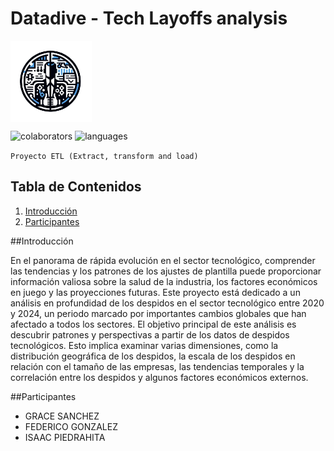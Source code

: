# Datadive - Tech Layoffs analysis

<p align="left">
    <img src="README.md-data/logo.png" alt="Logo del Proyecto" width="130" style="vertical-align: middle;">
</p>

<p align="left"> 
     <img alt="colaborators" title="colaborators" src="https://img.shields.io/github/contributors/Isaac-opz/DataDive-TechLayoffs?style=plastic&logo=GitHub&labelColor=black&color=blue"    
    />
    <img alt="languages" title="languages" src="https://img.shields.io/github/languages/count/Isaac-opz/DataDive-TechLayoffs?style=plastic&logo=JavaScript&logoColor=blue&labelColor=black"
    </p>

`Proyecto ETL (Extract, transform and load)`

## Tabla de Contenidos

1. [Introducción](#introducción)
2. [Participantes](#participantes)

##Introducción

En el panorama de rápida evolución en el sector tecnológico, comprender las tendencias y los patrones de los ajustes de plantilla puede proporcionar información valiosa sobre la salud de la industria, los factores económicos en juego y las proyecciones futuras. Este proyecto está dedicado a un análisis en profundidad de los despidos en el sector tecnológico entre 2020 y 2024, un periodo marcado por importantes cambios globales que han afectado a todos los sectores.
El objetivo principal de este análisis es descubrir patrones y perspectivas a partir de los datos de despidos tecnológicos. Esto implica examinar varias dimensiones, como la distribución geográfica de los despidos, la escala de los despidos en relación con el tamaño de las empresas, las tendencias temporales y la correlación entre los despidos y algunos factores económicos externos.

##Participantes

- GRACE SANCHEZ
- FEDERICO GONZALEZ
- ISAAC PIEDRAHITA